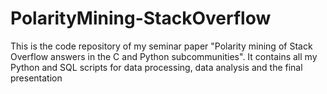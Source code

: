 # PolarityMining-StackOverflow
This is the code repository of my seminar paper "Polarity mining of Stack Overflow answers in the C and Python subcommunities".
It contains all my Python and SQL scripts for data processing, data analysis and the final presentation
